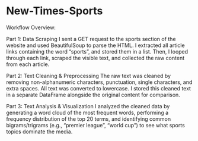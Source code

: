 
# New-Times-Sports



Workflow Overview:

Part 1: Data Scraping
I sent a GET request to the sports section of the website and used BeautifulSoup to parse the HTML. I extracted all article links containing the word “sports”, and stored them in a list. Then, I looped through each link, scraped the visible text, and collected the raw content from each article.

Part 2: Text Cleaning & Preprocessing
The raw text was cleaned by removing non-alphanumeric characters, punctuation, single characters, and extra spaces. All text was converted to lowercase. I stored this cleaned text in a separate DataFrame alongside the original content for comparison.

Part 3: Text Analysis & Visualization
I analyzed the cleaned data by generating a word cloud of the most frequent words, performing a frequency distribution of the top 20 terms, and identifying common bigrams/trigrams (e.g., “premier league”, “world cup”) to see what sports topics dominate the media.
